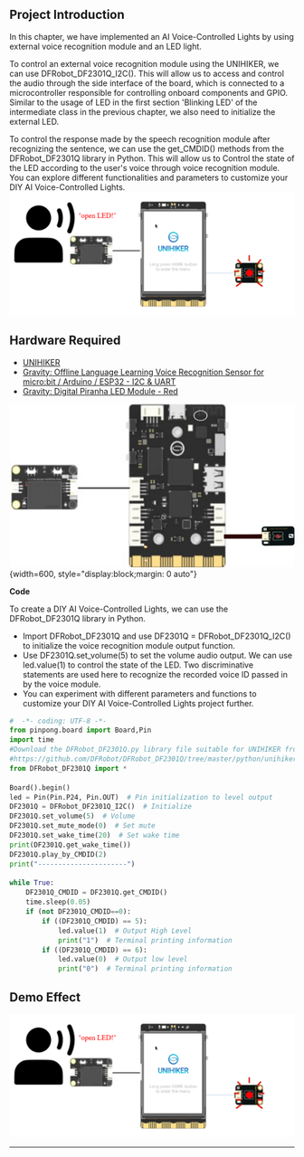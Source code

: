 ## **Project Introduction**
In this chapter, we have implemented an AI Voice-Controlled Lights by using external voice recognition module and an LED light.  

To control an external voice recognition module using the UNIHIKER, we can use DFRobot_DF2301Q_I2C(). This will allow us to access and control the audio through the side interface of the board, which is connected to a microcontroller responsible for controlling onboard components and GPIO. Similar to the usage of LED in the first section 'Blinking LED' of the intermediate class in the previous chapter, we also need to initialize the external LED. 

To control the response made by the speech recognition module after recognizing the sentence, we can use the get_CMDID() methods from the DFRobot_DF2301Q library in Python. This will allow us to Control the state of the LED according to the user's voice through voice recognition module. You can explore different functionalities and parameters to customize your DIY AI Voice-Controlled Lights.
![image.png](img/1_AI_Voice_Controlled_Lights/1722577603981-46ca4795-8966-47d5-aa32-45012c5f3c34.png)
## **Hardware Required**

- [UNIHIKER](https://www.dfrobot.com/product-2691.html)
- [Gravity: Offline Language Learning Voice Recognition Sensor for micro:bit / Arduino / ESP32 - I2C & UART](https://www.dfrobot.com/product-2665.html)
- [Gravity: Digital Piranha LED Module - Red](https://www.dfrobot.com/product-471.html)

![语音开关灯.png](img/1_AI_Voice_Controlled_Lights/1721633329002-37351b85-d85f-49a2-9541-5e957889e667.png){width=600, style="display:block;margin: 0 auto"}  

**Code**  

To create a DIY AI Voice-Controlled Lights, we can use the DFRobot_DF2301Q library in Python. 

- Import DFRobot_DF2301Q  and use DF2301Q = DFRobot_DF2301Q_I2C() to initialize the voice recognition module output function. 
- Use DF2301Q.set_volume(5) to set the volume audio output. We can use led.value(1) to control the state of the LED. Two discriminative statements are used here to recognize the recorded voice ID passed in by the voice module.   
- You can experiment with different parameters and functions to customize your DIY AI Voice-Controlled Lights project further.  
```python
#  -*- coding: UTF-8 -*-
from pinpong.board import Board,Pin
import time
#Download the DFRobot_DF2301Q.py library file suitable for UNIHIKER from this link and place it in the same folder as this program.
#https://github.com/DFRobot/DFRobot_DF2301Q/tree/master/python/unihiker
from DFRobot_DF2301Q import *

Board().begin()
led = Pin(Pin.P24, Pin.OUT)  # Pin initialization to level output
DF2301Q = DFRobot_DF2301Q_I2C()  # Initialize
DF2301Q.set_volume(5)  # Volume
DF2301Q.set_mute_mode(0)  # Set mute
DF2301Q.set_wake_time(20)  # Set wake time
print(DF2301Q.get_wake_time())
DF2301Q.play_by_CMDID(2)
print("----------------------")

while True:
    DF2301Q_CMDID = DF2301Q.get_CMDID()
    time.sleep(0.05)
    if (not DF2301Q_CMDID==0):
        if ((DF2301Q_CMDID) == 5):
            led.value(1)  # Output High Level
            print("1")  # Terminal printing information
        if ((DF2301Q_CMDID) == 6):
            led.value(0)  # Output low level
            print("0")  # Terminal printing information

```
## **Demo Effect**
![image.png](img/1_AI_Voice_Controlled_Lights/1722577614492-6b4a12f1-f032-481b-a364-811652928d76.png)


---
